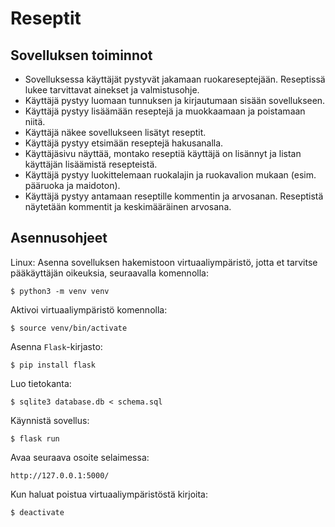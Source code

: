 # Reseptit

## Sovelluksen toiminnot
* Sovelluksessa käyttäjät pystyvät jakamaan ruokareseptejään. Reseptissä lukee tarvittavat ainekset ja valmistusohje.
* Käyttäjä pystyy luomaan tunnuksen ja kirjautumaan sisään sovellukseen.
* Käyttäjä pystyy lisäämään reseptejä ja muokkaamaan ja poistamaan niitä.
* Käyttäjä näkee sovellukseen lisätyt reseptit.
* Käyttäjä pystyy etsimään reseptejä hakusanalla.
* Käyttäjäsivu näyttää, montako reseptiä käyttäjä on lisännyt ja listan käyttäjän lisäämistä resepteistä.
* Käyttäjä pystyy luokittelemaan ruokalajin ja ruokavalion mukaan (esim. pääruoka ja maidoton).
* Käyttäjä pystyy antamaan reseptille kommentin ja arvosanan. Reseptistä näytetään kommentit ja keskimääräinen arvosana.

## Asennusohjeet
Linux:
Asenna sovelluksen hakemistoon virtuaaliympäristö, jotta et tarvitse pääkäyttäjän oikeuksia, seuraavalla komennolla:

```
$ python3 -m venv venv
```

Aktivoi virtuaaliympäristö komennolla:

```
$ source venv/bin/activate
```

Asenna `Flask`-kirjasto:

```
$ pip install flask
```

Luo tietokanta:

```
$ sqlite3 database.db < schema.sql
```

Käynnistä sovellus:

```
$ flask run
```

Avaa seuraava osoite selaimessa:

```
http://127.0.0.1:5000/
```

Kun haluat poistua virtuaaliympäristöstä kirjoita:

```
$ deactivate
```
